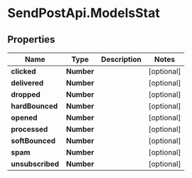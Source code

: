 # SendPostApi.ModelsStat

## Properties
Name | Type | Description | Notes
------------ | ------------- | ------------- | -------------
**clicked** | **Number** |  | [optional] 
**delivered** | **Number** |  | [optional] 
**dropped** | **Number** |  | [optional] 
**hardBounced** | **Number** |  | [optional] 
**opened** | **Number** |  | [optional] 
**processed** | **Number** |  | [optional] 
**softBounced** | **Number** |  | [optional] 
**spam** | **Number** |  | [optional] 
**unsubscribed** | **Number** |  | [optional] 


